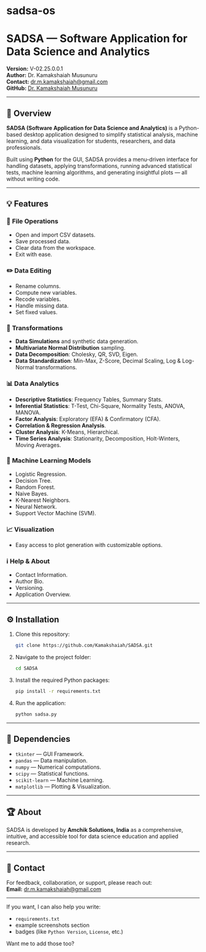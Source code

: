 # sadsa-os
# SADSA — Software Application for Data Science and Analytics

**Version:** V-02.25.0.0.1  
**Author:** Dr. Kamakshaiah Musunuru  
**Contact:** dr.m.kamakshaiah@gmail.com  
**GitHub:** [Dr. Kamakshaiah Musunuru](https://github.com/Kamakshaiah)  

---

## 🧠 Overview

**SADSA (Software Application for Data Science and Analytics)** is a Python-based desktop application designed to simplify statistical analysis, machine learning, and data visualization for students, researchers, and data professionals.  

Built using **Python** for the GUI, SADSA provides a menu-driven interface for handling datasets, applying transformations, running advanced statistical tests, machine learning algorithms, and generating insightful plots — all without writing code.

---

## 💡 Features

### 📂 **File Operations**
- Open and import CSV datasets.
- Save processed data.
- Clear data from the workspace.
- Exit with ease.

### ✏️ **Data Editing**
- Rename columns.
- Compute new variables.
- Recode variables.
- Handle missing data.
- Set fixed values.

### 🔁 **Transformations**
- **Data Simulations** and synthetic data generation.
- **Multivariate Normal Distribution** sampling.
- **Data Decomposition**: Cholesky, QR, SVD, Eigen.
- **Data Standardization**: Min-Max, Z-Score, Decimal Scaling, Log & Log-Normal transformations.

### 📊 **Data Analytics**
- **Descriptive Statistics**: Frequency Tables, Summary Stats.
- **Inferential Statistics**: T-Test, Chi-Square, Normality Tests, ANOVA, MANOVA.
- **Factor Analysis**: Exploratory (EFA) & Confirmatory (CFA).
- **Correlation & Regression Analysis**.
- **Cluster Analysis**: K-Means, Hierarchical.
- **Time Series Analysis**: Stationarity, Decomposition, Holt-Winters, Moving Averages.

### 🤖 **Machine Learning Models**
- Logistic Regression.
- Decision Tree.
- Random Forest.
- Naive Bayes.
- K-Nearest Neighbors.
- Neural Network.
- Support Vector Machine (SVM).

### 📈 **Visualization**
- Easy access to plot generation with customizable options.

### ℹ️ **Help & About**
- Contact Information.
- Author Bio.
- Versioning.
- Application Overview.

---

## ⚙️ Installation

1. Clone this repository:
    ```bash
    git clone https://github.com/Kamakshaiah/SADSA.git
    ```

2. Navigate to the project folder:
    ```bash
    cd SADSA
    ```

3. Install the required Python packages:
    ```bash
    pip install -r requirements.txt
    ```

4. Run the application:
    ```bash
    python sadsa.py
    ```

---

## 📌 Dependencies
- `tkinter` — GUI Framework.
- `pandas` — Data manipulation.
- `numpy` — Numerical computations.
- `scipy` — Statistical functions.
- `scikit-learn` — Machine Learning.
- `matplotlib` — Plotting & Visualization.

---

## 🏆 About

SADSA is developed by **Amchik Solutions, India** as a comprehensive, intuitive, and accessible tool for data science education and applied research.

---

## 💬 Contact

For feedback, collaboration, or support, please reach out:  
**Email:** dr.m.kamakshaiah@gmail.com  

---

If you want, I can also help you write:
- `requirements.txt`
- example screenshots section
- badges (like `Python Version`, `License`, etc.)

Want me to add those too?
